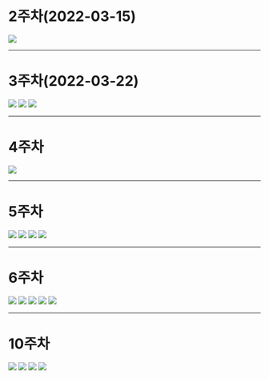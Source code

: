 # 2주차(2022-03-15)
<img width="" height="" src="./pic/2st.png.jpg"></img>

---------------------------------------------------------------------------

# 3주차(2022-03-22)
<img width="" height="" src="./pic/3st_1.jpg"></img>
<img width="" height="" src="./pic/3st_2.jpg"></img>
<img width="" height="" src="./pic/3st_3.jpg"></img>

---------------------------------------------------------------------------

# 4주차
<img width="" height="" src="./pic/4st.jpg"></img>

---------------------------------------------------------------------------

# 5주차
<img width="" height="" src="./pic/5st_1.jpg"></img>
<img width="" height="" src="./pic/5st_2.jpg"></img>
<img width="" height="" src="./pic/5st_3.jpg"></img>
<img width="" height="" src="./pic/5st_4.jpg"></img>

---------------------------------------------------------------------------

# 6주차
<img width="" height="" src="./pic/6st_1.jpg"></img>
<img width="" height="" src="./pic/6st_2.jpg"></img>
<img width="" height="" src="./pic/6st_3.jpg"></img>
<img width="" height="" src="./pic/6st_4.jpg"></img>
<img width="" height="" src="./pic/6st_5.jpg"></img>


---------------------------------------------------------------------------

# 10주차
<img width="" height="" src="./pic/10st_1.jpg"></img>
<img width="" height="" src="./pic/10st_2.jpg"></img>
<img width="" height="" src="./pic/10st_3.jpg"></img>
<img width="" height="" src="./pic/10st_4.jpg"></img>
